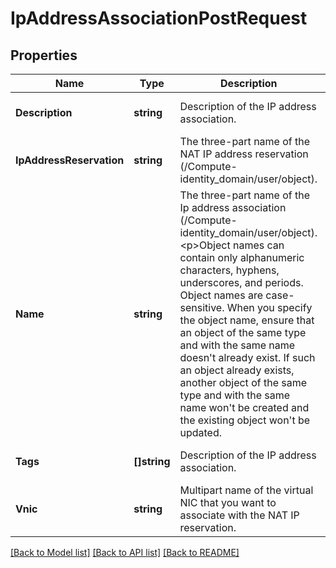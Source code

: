 # IpAddressAssociationPostRequest

## Properties
Name | Type | Description | Notes
------------ | ------------- | ------------- | -------------
**Description** | **string** | Description of the IP address association. | [optional] [default to null]
**IpAddressReservation** | **string** | The three-part name of the NAT IP address reservation (/Compute-identity_domain/user/object). | [optional] [default to null]
**Name** | **string** | The three-part name of the Ip address association (/Compute-identity_domain/user/object).&lt;p&gt;Object names can contain only alphanumeric characters, hyphens, underscores, and periods. Object names are case-sensitive. When you specify the object name, ensure that an object of the same type and with the same name doesn&#39;t already exist. If such an object already exists, another object of the same type and with the same name won&#39;t be created and the existing object won&#39;t be updated. | [default to null]
**Tags** | **[]string** | Description of the IP address association. | [optional] [default to null]
**Vnic** | **string** | Multipart name of the virtual NIC that you want to associate with the NAT IP reservation. | [optional] [default to null]

[[Back to Model list]](../README.md#documentation-for-models) [[Back to API list]](../README.md#documentation-for-api-endpoints) [[Back to README]](../README.md)


